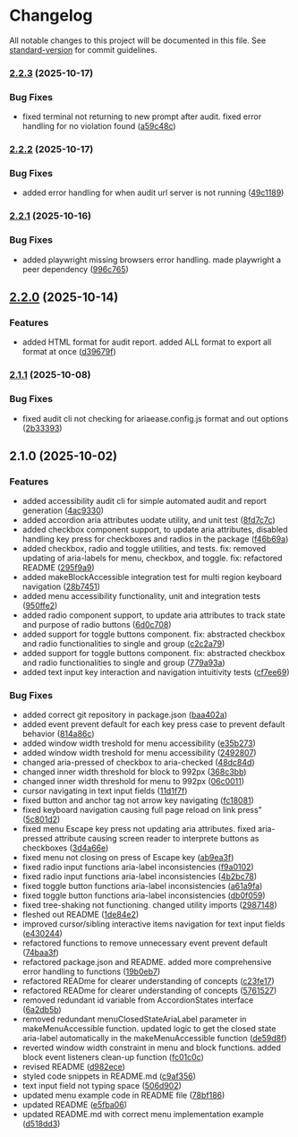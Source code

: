 # Changelog

All notable changes to this project will be documented in this file. See [standard-version](https://github.com/conventional-changelog/standard-version) for commit guidelines.

### [2.2.3](https://github.com/aria-ease/aria-ease/compare/v2.2.2...v2.2.3) (2025-10-17)


### Bug Fixes

* fixed terminal not returning to new prompt after audit. fixed error handling for no violation found ([a59c48c](https://github.com/aria-ease/aria-ease/commit/a59c48cd8d0be1e39c49a09e62e644eb51aa991b))

### [2.2.2](https://github.com/aria-ease/aria-ease/compare/v2.2.1...v2.2.2) (2025-10-17)


### Bug Fixes

* added error handling for when audit url server is not running ([49c1189](https://github.com/aria-ease/aria-ease/commit/49c1189f9105010eb0a131ab7c3fe6ef9393437d))

### [2.2.1](https://github.com/aria-ease/aria-ease/compare/v2.2.0...v2.2.1) (2025-10-16)


### Bug Fixes

* added playwright missing browsers error handling. made playwright a peer dependency ([996c765](https://github.com/aria-ease/aria-ease/commit/996c76557902dad1cd65b668c68d30c14fe31ee8))

## [2.2.0](https://github.com/aria-ease/aria-ease/compare/v2.1.1...v2.2.0) (2025-10-14)


### Features

* added HTML format for audit report. added ALL format to export all format at once ([d39679f](https://github.com/aria-ease/aria-ease/commit/d39679f9b28a5e533c55437256fa3107ae7dfa84))

### [2.1.1](https://github.com/aria-ease/aria-ease/compare/v2.1.0...v2.1.1) (2025-10-08)


### Bug Fixes

* fixed audit cli not checking for ariaease.config.js format and out options ([2b33393](https://github.com/aria-ease/aria-ease/commit/2b333937354997a6f17362d52529fdc300617c5a))

## 2.1.0 (2025-10-02)


### Features

* added accessibility audit cli for simple automated audit and report generation ([4ac9330](https://github.com/aria-ease/aria-ease/commit/4ac93303b184d4b0f0ffeca42abdd8df776673a8))
* added accordion aria attributes uodate utility, and unit test ([8fd7c7c](https://github.com/aria-ease/aria-ease/commit/8fd7c7cf999e369ce662e8242231b98151426bb8))
* added checkbox component support, to update aria attributes, disabled handling key press for checkboxes and radios in the package ([f46b69a](https://github.com/aria-ease/aria-ease/commit/f46b69a357a380bbe4dc4377ba7e6f9154636d3c))
* added checkbox, radio and toggle utilities, and tests. fix: removed updating of aria-labels for menu, checkbox, and toggle. fix: refactored README ([295f9a9](https://github.com/aria-ease/aria-ease/commit/295f9a986b117715dcd3e51f8b6b19ffb039e69e))
* added makeBlockAccessible integration test for multi region keyboard navigation ([28b7451](https://github.com/aria-ease/aria-ease/commit/28b745177d5933a29700c006691b150245ed04c6))
* added menu accessibility functionality, unit and integration tests ([950ffe2](https://github.com/aria-ease/aria-ease/commit/950ffe2f980b9b5027eae02a7aae7a53d668823e))
* added radio component support, to update aria attributes to track state and purpose of radio buttons ([6d0c708](https://github.com/aria-ease/aria-ease/commit/6d0c708837d41df42c5a1b5ad6a12234b4a5e00e))
* added support for toggle buttons component. fix: abstracted checkbox and radio functionalities to single and group ([c2c2a79](https://github.com/aria-ease/aria-ease/commit/c2c2a7988a3d5ccf919e3fef33a3609179082fdf))
* added support for toggle buttons component. fix: abstracted checkbox and radio functionalities to single and group ([779a93a](https://github.com/aria-ease/aria-ease/commit/779a93ae856d576e67edeccdc2c2dbfcfaf46540))
* added text input key interaction and navigation intuitivity tests ([cf7ee69](https://github.com/aria-ease/aria-ease/commit/cf7ee6998809fcb5b13ce5bb973236e00eeb69f8))


### Bug Fixes

* added correct git repository in package.json ([baa402a](https://github.com/aria-ease/aria-ease/commit/baa402a96138a589b05ae318bf956a8e3d6e7da1))
* added event prevent default for each key press case to prevent default behavior ([814a86c](https://github.com/aria-ease/aria-ease/commit/814a86c8d15e9e662c7da778b775e8ae9e673915))
* added window width treshold for menu accessibility ([e35b273](https://github.com/aria-ease/aria-ease/commit/e35b2733b71ff0f1937e45e71b8dccc2277bc627))
* added window width treshold for menu accessibility ([2492807](https://github.com/aria-ease/aria-ease/commit/2492807271602e2e9633c3621b3be094a898f862))
* changed aria-pressed of checkbox to aria-checked ([48dc84d](https://github.com/aria-ease/aria-ease/commit/48dc84db27722c0ae4c5d85af2d5de611bda3092))
* changed inner width threshold for block to 992px ([368c3bb](https://github.com/aria-ease/aria-ease/commit/368c3bbf52173aaae29f4403a1d46e389901c2d0))
* changed inner width threshold for menu to 992px ([06c0011](https://github.com/aria-ease/aria-ease/commit/06c001173540599ddcf5f07000796abe39cedf13))
* cursor navigating in text input fields ([11d1f7f](https://github.com/aria-ease/aria-ease/commit/11d1f7f0db05c5e25b46a27e9ea6ce7ce4d0a416))
* fixed button and anchor tag not arrow key navigating ([fc18081](https://github.com/aria-ease/aria-ease/commit/fc180814ee237fd5fecee2b6af7d1dd0a341cd82))
* fixed keyboard navigation causing full page reload on link press" ([5c801d2](https://github.com/aria-ease/aria-ease/commit/5c801d2b97604ada2305bb0fbc8e1274b7c6cb3c))
* fixed menu Escape key press not updating aria attributes. fixed aria-pressed attribute causing screen reader to interprete buttons as checkboxes ([3d4a66e](https://github.com/aria-ease/aria-ease/commit/3d4a66e9f8494af3a92b091b968f427375ad4a3c))
* fixed menu not closing on press of Escape key ([ab9ea3f](https://github.com/aria-ease/aria-ease/commit/ab9ea3f51dd5e1dcb175c20c8365e49bfa94adf2))
* fixed radio input functions aria-label inconsistencies ([f9a0102](https://github.com/aria-ease/aria-ease/commit/f9a01024a9e70b50fc74f7eb4aeff6d19aa3bf36))
* fixed radio input functions aria-label inconsistencies ([4b2bc78](https://github.com/aria-ease/aria-ease/commit/4b2bc7869a9e072a477f997f48e936a44b25beac))
* fixed toggle button functions aria-label inconsistencies ([a61a9fa](https://github.com/aria-ease/aria-ease/commit/a61a9fa3b3bf90a1e2d079fb39a394ed31592519))
* fixed toggle button functions aria-label inconsistencies ([db0f059](https://github.com/aria-ease/aria-ease/commit/db0f05954a9775c927f105bba0cf00495ddb52c6))
* fixed tree-shaking not functioning. changed utility imports ([2987148](https://github.com/aria-ease/aria-ease/commit/29871486f62df996976106dbdf3cf4d0ea18523f))
* fleshed out README ([1de84e2](https://github.com/aria-ease/aria-ease/commit/1de84e205819f70deb86f5806867dab006aecf8f))
* improved cursor/sibling interactive items navigation for text input fields ([e430244](https://github.com/aria-ease/aria-ease/commit/e43024451a044114d9bd99d7fc2aa4699b9f5faa))
* refactored functions to remove unnecessary event prevent default ([74baa3f](https://github.com/aria-ease/aria-ease/commit/74baa3f29720f683720b6e7cbdbcceb49257f9a0))
* refactored package.json and README. added more comprehensive error handling to functions ([19b0eb7](https://github.com/aria-ease/aria-ease/commit/19b0eb73ee73ae966d721ef0c5729fd6bb7e9b2e))
* refactored READme for clearer understanding of concepts ([c23fe17](https://github.com/aria-ease/aria-ease/commit/c23fe17026c0f8d4b8af84a097750b33ae929cc7))
* refactored READme for clearer understanding of concepts ([5761527](https://github.com/aria-ease/aria-ease/commit/57615276b829effc8c77090c63125410e0a6d741))
* removed redundant id variable from AccordionStates interface ([6a2db5b](https://github.com/aria-ease/aria-ease/commit/6a2db5bb23b3fe5e512d0ea3997476f831db5a20))
* removed redundant menuClosedStateAriaLabel parameter in makeMenuAccessible function. updated logic to get the closed state aria-label automatically in the makeMenuAccessible function ([de59d8f](https://github.com/aria-ease/aria-ease/commit/de59d8f2926d8d545ab000aea7d88bfb92642dce))
* reverted window width constraint in menu and block functions. added block event listeners clean-up function ([fc01c0c](https://github.com/aria-ease/aria-ease/commit/fc01c0c897c28d18ff87cf449781e9f7e6c6db9a))
* revised README ([d982ece](https://github.com/aria-ease/aria-ease/commit/d982ece105be0b718972fecac85fcc54e4d71550))
* styled code snippets in README.md ([c9af356](https://github.com/aria-ease/aria-ease/commit/c9af356c9eef5405888b1484c8832fa1a0cbf13c))
* text input field not typing space ([506d902](https://github.com/aria-ease/aria-ease/commit/506d90260b23d2c10380725a19e268ea62517ca7))
* updated menu example code in README file ([78bf186](https://github.com/aria-ease/aria-ease/commit/78bf186de98d80447f019af96725f1db7ea007e1))
* updated README ([e5fba06](https://github.com/aria-ease/aria-ease/commit/e5fba06eef2197027ebfb423a26f8215c85f4016))
* updated README.md with correct menu implementation example ([d518dd3](https://github.com/aria-ease/aria-ease/commit/d518dd3b8453f31a1d404d6f8f9c3ae81888f1a8))
